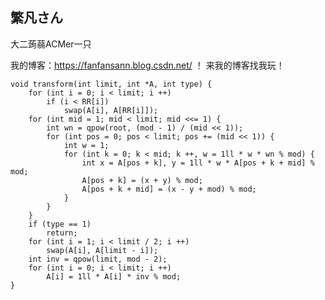 ## 繁凡さん 
大二蒟蒻ACMer一只

我的博客：https://fanfansann.blog.csdn.net/ ！
来我的博客找我玩！

	void transform(int limit, int *A, int type) {
	    for (int i = 0; i < limit; i ++)
	        if (i < RR[i])
	            swap(A[i], A[RR[i]]); 
	    for (int mid = 1; mid < limit; mid <<= 1) {
	        int wn = qpow(root, (mod - 1) / (mid << 1)); 
	        for (int pos = 0; pos < limit; pos += (mid << 1)) {
	            int w = 1; 
	            for (int k = 0; k < mid; k ++, w = 1ll * w * wn % mod) {
	                int x = A[pos + k], y = 1ll * w * A[pos + k + mid] % mod;
	                A[pos + k] = (x + y) % mod;
	                A[pos + k + mid] = (x - y + mod) % mod;
	            }
	        }
	    } 
	    if (type == 1)
	        return; 
	    for (int i = 1; i < limit / 2; i ++)
	        swap(A[i], A[limit - i]); 
	    int inv = qpow(limit, mod - 2); 
	    for (int i = 0; i < limit; i ++)
	        A[i] = 1ll * A[i] * inv % mod;
	}

